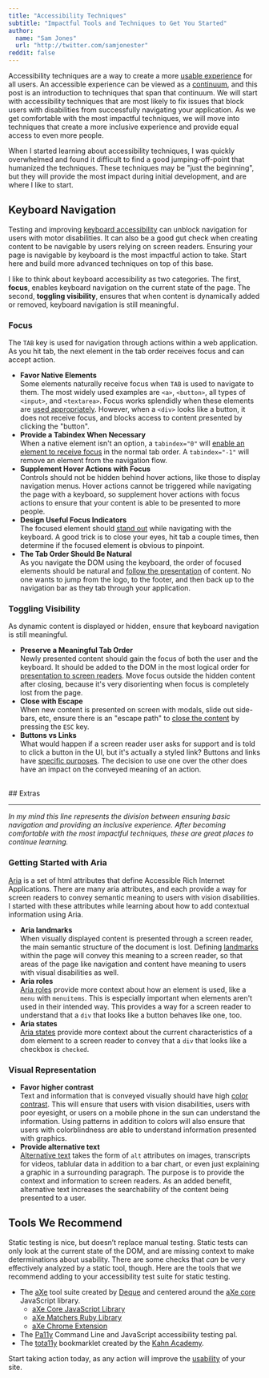 ```yaml
---
title: "Accessibility Techniques"
subtitle: "Impactful Tools and Techniques to Get You Started"
author:
  name: "Sam Jones"
  url: "http://twitter.com/samjonester"
reddit: false
---
```


Accessibility techniques are a way to create a more [usable experience][accessibility-usability] for all users. An accessible experience can be viewed as a [continuum][accessibility-continuum], and this post is an introduction to techniques that span that continuum. We will start with accessibility techniques that are most likely to fix issues that block users with disabilities from successfully navigating your application. As we get comfortable with the most impactful techniques, we will move into techniques that create a more inclusive experience and provide equal access to even more people.

When I started learning about accessibility techniques, I was quickly overwhelmed and found it difficult to find a good jumping-off-point that humanized the techniques. These techniques may be "just the beginning", but they will provide the most impact during initial development, and are where I like to start.

## Keyboard Navigation

Testing and improving [keyboard accessibility][keyboard-accessibility] can unblock navigation for users with motor disabilities. It can also be a good gut check when creating content to be navigable by users relying on screen readers. Ensuring your page is navigable by keyboard is the most impactful action to take. Start here and build more advanced techniques on top of this base.

I like to think about keyboard accessibility as two categories. The first, **focus**, enables keyboard navigation on the current state of the page. The second, **toggling visibility**, ensures that when content is dynamically added or removed, keyboard navigation is still meaningful.

### Focus
The `TAB` key is used for navigation through actions within a web application. As you hit tab, the next element in the tab order receives focus and can accept action.

- **Favor Native Elements**<br/>Some elements naturally receive focus when `TAB` is used to navigate to them. The most widely used examples are `<a>`, `<button>`, all types of `<input>`, and `<textarea>`. Focus works splendidly when these elements are [used appropriately][native-elements]. However, when a `<div>` looks like a button, it does not receive focus, and blocks access to content presented by clicking the "button".
- **Provide a Tabindex When Necessary**<br/>When a native element isn't an option, a `tabindex="0"` will [enable an element to receive focus][tabindex] in the normal tab order. A `tabindex="-1"` will remove an element from the navigation flow.
- **Supplement Hover Actions with Focus**<br/>Controls should not be hidden behind hover actions, like those to display navigation menus. Hover actions cannot be triggered while navigating the page with a keyboard, so supplement hover actions with focus actions to ensure that your content is able to be presented to more people.
- **Design Useful Focus Indicators**<br/>The focused element should [stand out][accessible-focus] while navigating with the keyboard. A good trick is to close your eyes, hit tab a couple times, then determine if the focused element is obvious to pinpoint.
- **The Tab Order Should Be Natural**<br/>As you navigate the DOM using the keyboard, the order of focused elements should be natural and [follow the presentation][focus-order] of content. No one wants to jump from the logo, to the footer, and then back up to the navigation bar as they tab through your application.

### Toggling Visibility
As dynamic content is displayed or hidden, ensure that keyboard navigation is still meaningful.

- **Preserve a Meaningful Tab Order**<br/>Newly presented content should gain the focus of both the user and the keyboard. It should be added to the DOM in the most logical order for [presentation to screen readers][dynamic-order]. Move focus outside the hidden content after closing, because it's very disorienting when focus is completely lost from the page.
- **Close with Escape**<br/>When new content is presented on screen with modals, slide out side-bars, etc, ensure there is an "escape path" to [close the content][dismissing-content] by pressing the `ESC` key. 
- **Buttons vs Links**<br/>What would happen if a screen reader user asks for support and is told to click a button in the UI, but it's actually a styled link? Buttons and links have [specific purposes][buttons-links]. The decision to use one over the other does have an impact on the conveyed meaning of an action.

<br/>
## Extras
<hr style="border-width:3px"/>

*In my mind this line represents the division between ensuring basic navigation and providing an inclusive experience. After becoming comfortable with the most impactful techniques, these are great places to continue learning.*
<br/>

### Getting Started with Aria

[Aria][aria] is a set of html attributes that define Accessible Rich Internet Applications. There are many aria attributes, and each provide a way for screen readers to convey semantic meaning to users with vision disabilities. I started with these attributes while learning about how to add contextual information using Aria.

- **Aria landmarks**<br/> When visually displayed content is presented through a screen reader, the main semantic structure of the document is lost. Defining [landmarks][aria-landmarks] within the page will convey this meaning to a screen reader, so that areas of the page like navigation and content have meaning to users with visual disabilities as well.
- **Aria roles**<br/> [Aria roles][aria-roles] provide more context about how an element is used, like a `menu` with `menuitems`. This is especially important when elements aren't used in their intended way. This provides a way for a screen reader to understand that a `div` that looks like a button behaves like one, too.
- **Aria states**<br/> [Aria states][aria-states] provide more context about the current characteristics of a dom element to a screen reader to convey that a `div` that looks like a checkbox is `checked`.

### Visual Representation

- **Favor higher contrast**<br/> Text and information that is conveyed visually should have high [color contrast][contrast]. This will ensure that users with vision disabilities, users with poor eyesight, or users on a mobile phone in the sun can understand the information. Using patterns in addition to colors will also ensure that users with colorblindness are able to understand information presented with graphics.
- **Provide alternative text**<br/> [Alternative text][alt-text] takes the form of `alt` attributes on images, transcripts for videos, tablular data in addition to a bar chart, or even just explaining a graphic in a surrounding paragraph. The purpose is to provide the context and information to screen readers. As an added benefit, alternative text increases the searchability of the content being presented to a user.

## Tools We Recommend

Static testing is nice, but doesn’t replace manual testing. Static tests can only look at the current state of the DOM, and are missing context to make determinations about usability. There are some checks that *can* be very effectively analyzed by a static tool, though. Here are the tools that we recommend adding to your accessibility test suite for static testing.

- The [aXe][axe] tool suite created by [Deque][deque] and centered around the [aXe core][axe-core] JavaScript library.
  - [aXe Core JavaScript Library][axe-core]
  - [aXe Matchers Ruby Library][axe-matchers]
  - [aXe Chrome Extension][axe-chrome]
- The [Pa11y][pa11y] Command Line and JavaScript accessibility testing pal.
- The [tota11y][tota11y] bookmarklet created by the [Kahn Academy][kahn].

Start taking action today, as any action will improve the [usability][accessibility-usability] of your site.

[accessibility-usability]: /posts/2017-04-07-accessibility-is-usability.html
[accessibility-continuum]: /posts/2017-04-07-accessibility-is-usability.html#continuum
[keyboard-accessibility]: https://www.nngroup.com/articles/keyboard-accessibility/
[native-elements]: https://marcysutton.com/links-vs-buttons-in-modern-web-applications/
[tabindex]: http://accessibleculture.org/articles/2010/05/tabindex/
[accessible-focus]: https://www.deque.com/blog/give-site-focus-tips-designing-usable-focus-indicators/
[focus-order]: https://www.w3.org/TR/UNDERSTANDING-WCAG20/navigation-mechanisms-focus-order.html
[dynamic-order]: https://www.w3.org/TR/WCAG20-TECHS/SCR26.html
[dismissing-content]: https://www.smashingmagazine.com/2014/09/making-modal-windows-better-for-everyone/#dismissing
[buttons-links]: https://marcysutton.com/links-vs-buttons-in-modern-web-applications/
[aria]: https://developer.mozilla.org/en-US/docs/Web/Accessibility/ARIA
[aria-roles]: http://www.webteacher.ws/2010/10/14/aria-roles-101/ 
[aria-states]: http://www.webteacher.ws/2010/10/15/aria-states-101/
[aria-landmarks]: https://dequeuniversity.com/assets/html/jquery-summit/html5/slides/landmarks.html
[contrast]: https://www.w3.org/TR/UNDERSTANDING-WCAG20/visual-audio-contrast-contrast.html
[alt-text]: http://webaim.org/techniques/alttext/
[deque]: https://www.deque.com/
[axe]: https://www.deque.com/products/axe-core/
[axe-core]: https://github.com/dequelabs/axe-core#axe-core
[axe-matchers]: https://github.com/dequelabs/axe-matchers#axe-matchers
[axe-chrome]: https://chrome.google.com/webstore/detail/axe/lhdoppojpmngadmnindnejefpokejbdd?hl=en-US
[pa11y]: http://pa11y.org/
[tota11y]: http://khan.github.io/tota11y/
[kahn]: https://www.khanacademy.org/
